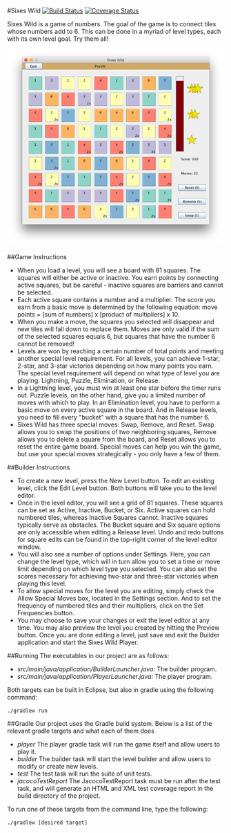 #Sixes Wild
[![Build Status](https://travis-ci.org/arthurlockman/sixeswild.svg?branch=master)](https://travis-ci.org/arthurlockman/sixeswild)
[![Coverage Status](https://coveralls.io/repos/arthurlockman/sixeswild/badge.svg?branch=master)](https://coveralls.io/r/arthurlockman/sixeswild?branch=master)

Sixes Wild is a game of numbers. The goal of the game is to connect tiles whose numbers add to 6. This can be done in a myriad of level types, each with its own level goal. Try them all!

![Sixes Wild Game](/src/main/resources/view/game.png?raw=true "Game Screenshot")

##Game Instructions

* When you load a level, you will see a board with 81 squares. The squares will either be active or inactive. You earn points by connecting active squares, but be careful - inactive squares are barriers and cannot be selected.
* Each active square contains a number and a multiplier. The score you earn from a basic move is determined by the following equation:  move points = [sum of numbers] x [product of multipliers] x 10.
* When you make a move, the squares you selected will disappear and new tiles will fall down to replace them. Moves are only valid if the sum of the selected squares equals 6, but squares that have the number 6 cannot be removed!
* Levels are won by reaching a certain number of total points and meeting another special level requirement. For all levels, you can achieve 1-star, 2-star, and 3-star victories depending on how many points you earn. The special level requirement will depend on what type of level you are playing:  Lightning, Puzzle, Elimination, or Release.
* In a Lightning level, you must win at least one star before the timer runs out. Puzzle levels, on the other hand, give you a limited number of moves with which to play. In an Elimination level, you have to perform a basic move on every active square in the board. And in Release levels, you need to fill every "bucket" with a square that has the number 6.
* Sixes Wild has three special moves:  Swap, Remove, and Reset. Swap allows you to swap the positions of two neighboring squares, Remove allows you to delete a square from the board, and Reset allows you to reset the entire game board. Special moves can help you win the game, but use your special moves strategically - you only have a few of them.

##Builder Instructions

* To create a new level, press the New Level button. To edit an existing level, click the Edit Level button. Both buttons will take you to the level editor. 
* Once in the level editor, you will see a grid of 81 squares. These squares can be set as Active, Inactive, Bucket, or Six. Active squares can hold numbered tiles, whereas Inactive Squares cannot. Inactive squares typically serve as obstacles. The Bucket square and Six square options are only accessible when editing a Release level. Undo and redo buttons for square edits can be found in the top-right corner of the level editor window.
* You will also see a number of options under Settings. Here, you can change the level type, which will in turn allow you to set a time or move limit depending on which level type you selected. You can also set the scores necessary for achieving two-star and three-star victories when playing this level.
* To allow special moves for the level you are editing, simply check the Allow Special Moves box, located in the Settings section. And to set the frequency of numbered tiles and their multipliers, click on the Set Frequencies button. 
* You may choose to save your changes or exit the level editor at any time. You may also preview the level you created by hitting the Preview button. Once you are done editing a level, just save and exit the Builder application and start the Sixes Wild Player.

##Running
The executables in our project are as follows:

* *src/main/java/application/BuilderLauncher.java:* The builder program.
* *src/main/java/application/PlayerLauncher.java:* The player program.

Both targets can be built in Eclipse, but also in gradle using the following command:

    ./gradlew run

##Gradle
Our project uses the Gradle build system. Below is a list of the relevant gradle targets and what each of them does

* *player* The player gradle task will run the game itself and allow users to play it.
* *builder* The builder task will start the level builder and allow users to modify or create new levels.
* *test* The test task will run the suite of unit tests.
* *jacocoTestReport* The JacocoTestReport task must be run after the test task, and will generate an HTML and XML test coverage report in the build directory of the project.

To run one of these targets from the command line, type the following:

    ./gradlew [desired target]
